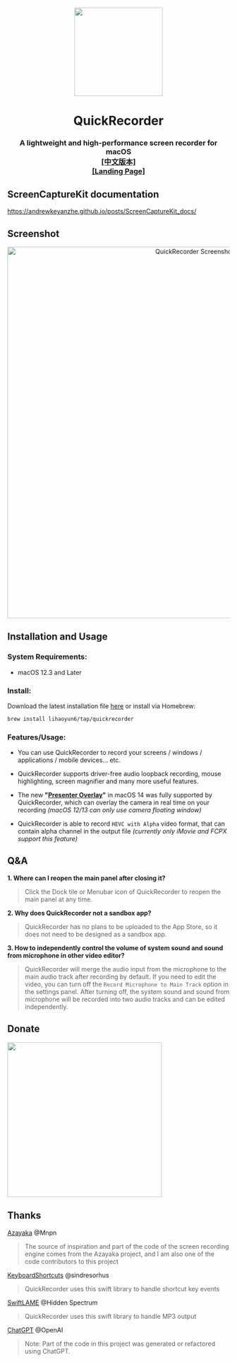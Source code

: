 #
<p align="center">
<img src="./QuickRecorder/Assets.xcassets/AppIcon.appiconset/icon_128x128@2x.png" width="200" height="200" />
<h1 align="center">QuickRecorder</h1>
<h3 align="center">A lightweight and high-performance screen recorder for macOS<br><a href="./README_zh.md">[中文版本]</a><br><a href="https://lihaoyun6.github.io/quickrecorder/">[Landing Page]</a>
</p>

## ScreenCaptureKit documentation

https://andrewkeyanzhe.github.io/posts/ScreenCaptureKit_docs/

## Screenshot
<p align="center">
<picture>
  <source media="(prefers-color-scheme: dark)" srcset="./img/preview_en_dark.png">
  <source media="(prefers-color-scheme: light)" srcset="./img/preview_en.png">
  <img alt="QuickRecorder Screenshots" src="./img/preview_en.png" width="840"/>
</picture>
</p>

## Installation and Usage
### System Requirements:
- macOS 12.3 and Later

### Install:
Download the latest installation file [here](../../releases/latest) or install via Homebrew:

```bash
brew install lihaoyun6/tap/quickrecorder
```

### Features/Usage:
- You can use QuickRecorder to record your screens / windows / applications / mobile devices... etc.

- QuickRecorder supports driver-free audio loopback recording, mouse highlighting, screen magnifier and many more useful features.  
- The new **"[Presenter Overlay](https://support.apple.com/guide/facetime/presenter-overlay-video-conferencing-fctm6333f4bd/mac)"** in macOS 14 was fully supported by QuickRecorder, which can overlay the camera in real time on your recording *(macOS 12/13 can only use camera floating window)*  
- QuickRecorder is able to record `HEVC with Alpha` video format, that can contain alpha channel in the output file *(currently only iMovie and FCPX support this feature)*  

## Q&A
**1. Where can I reopen the main panel after closing it?**
> Click the Dock tile or Menubar icon of QuickRecorder to reopen the main panel at any time.

**2. Why does QuickRecorder not a sandbox app?**
> QuickRecorder has no plans to be uploaded to the App Store, so it does not need to be designed as a sandbox app.  

**3. How to independently control the volume of system sound and sound from microphone in other video editor?**
> QuickRecorder will merge the audio input from the microphone to the main audio track after recording by default. If you need to edit the video, you can turn off the `Record Microphone to Main Track` option in the settings panel. After turning off, the system sound and sound from microphone will be recorded into two audio tracks and can be edited independently.  

## Donate
<img src="./img/donate.png" width="350"/>

## Thanks
[Azayaka](https://github.com/Mnpn/Azayaka) @Mnpn
> The source of inspiration and part of the code of the screen recording engine comes from the Azayaka project, and I am also one of the code contributors to this project

[KeyboardShortcuts](https://github.com/sindresorhus/KeyboardShortcuts) @sindresorhus  
> QuickRecorder uses this swift library to handle shortcut key events  

[SwiftLAME](https://github.com/hidden-spectrum/SwiftLAME) @Hidden Spectrum
> QuickRecorder uses this swift library to handle MP3 output

[ChatGPT](https://chat.openai.com) @OpenAI
> Note: Part of the code in this project was generated or refactored using ChatGPT.
